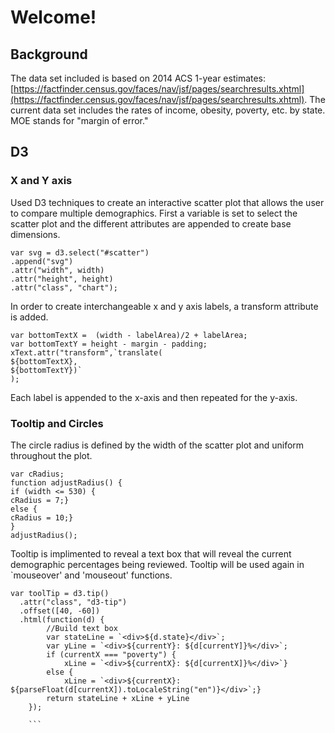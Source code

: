 # Welcome! 



## Background

The data set included is based on 2014 ACS 1-year estimates: [https://factfinder.census.gov/faces/nav/jsf/pages/searchresults.xhtml](https://factfinder.census.gov/faces/nav/jsf/pages/searchresults.xhtml). The current data set includes the rates of income, obesity, poverty, etc. by state. MOE stands for "margin of error."

## D3

### X and Y axis

Used D3 techniques to create an interactive scatter plot that allows the user to compare multiple demographics. First a variable is set to select the scatter plot and the different attributes are appended to create base dimensions.

```
var svg = d3.select("#scatter")
.append("svg")
.attr("width", width)
.attr("height", height)
.attr("class", "chart");

```

In order to create interchangeable x and y axis labels, a transform attribute is added.

```
var bottomTextX =  (width - labelArea)/2 + labelArea;
var bottomTextY = height - margin - padding;
xText.attr("transform",`translate(
${bottomTextX}, 
${bottomTextY})`
);

```

Each label is appended to the x-axis and then repeated for the y-axis. 

### Tooltip and Circles

The circle radius is defined by the width of the scatter plot and uniform throughout the plot.

```
var cRadius;
function adjustRadius() {
if (width <= 530) {
cRadius = 7;}
else { 
cRadius = 10;}
}
adjustRadius();

```

Tooltip is implimented to reveal a text box that will reveal the current demographic percentages being reviewed. Tooltip will be used again in `mouseover' and 'mouseout' functions.

```
var toolTip = d3.tip()
  .attr("class", "d3-tip")
  .offset([40, -60])
  .html(function(d) {
        //Build text box
        var stateLine = `<div>${d.state}</div>`;
        var yLine = `<div>${currentY}: ${d[currentY]}%</div>`;
        if (currentX === "poverty") {
            xLine = `<div>${currentX}: ${d[currentX]}%</div>`}          
        else {
            xLine = `<div>${currentX}: ${parseFloat(d[currentX]).toLocaleString("en")}</div>`;}             
        return stateLine + xLine + yLine  
    });
    
    ```
